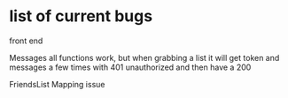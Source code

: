 # list of current bugs

front end

Messages
all functions work, but when grabbing a list it will get token and messages a few times with 401 unauthorized and then have a 200

FriendsList
Mapping issue
